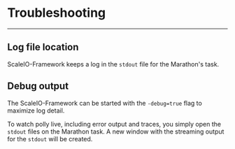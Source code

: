 # Troubleshooting

---

## Log file location

ScaleIO-Framework keeps a log in the `stdout` file for the Marathon's task.

## Debug output

The ScaleIO-Framework can be started with the `-debug=true` flag to maximize log
detail.

To watch polly live, including error output and traces, you simply open the
`stdout` files on the Marathon task. A new window with the streaming output for
the `stdout` will be created.
